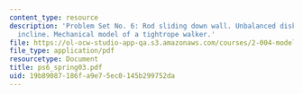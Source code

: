 ```yaml
---
content_type: resource
description: 'Problem Set No. 6: Rod sliding down wall. Unbalanced disk rolls down
  incline. Mechanical model of a tightrope walker.'
file: https://ol-ocw-studio-app-qa.s3.amazonaws.com/courses/2-004-modeling-dynamics-and-control-ii-spring-2003/19b89087186fa9e75ec0145b299752da_ps6_spring03.pdf
file_type: application/pdf
resourcetype: Document
title: ps6_spring03.pdf
uid: 19b89087-186f-a9e7-5ec0-145b299752da
---
```

